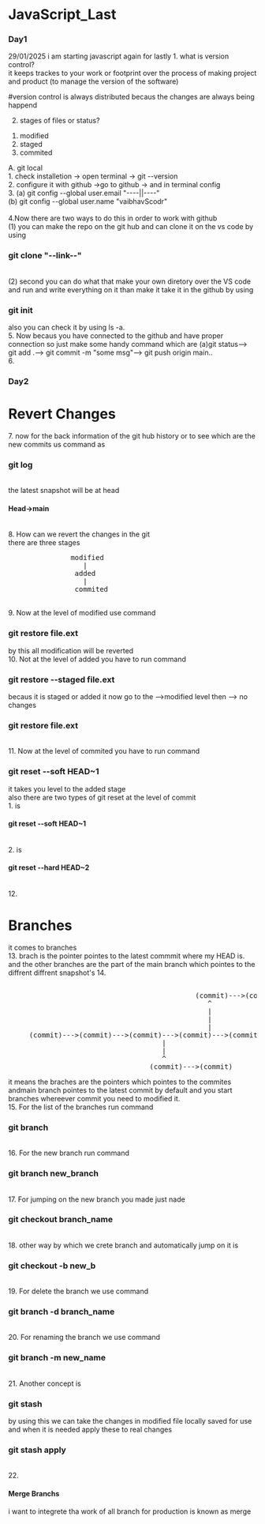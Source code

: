 # JavaScript_Last
<h3>Day1</h3>29/01/2025
i am starting javascript again for lastly
1. what is version control? <br>
it keeps trackes to your work or footprint over the process of making project and product
(to manage the version of the software)

#version control is always distributed becaus the changes are always being happend

2. stages of files or status? <br>
<ol>
  <li>modified</li>
  <li>staged</li>
  <li>commited</li>
</ol>
A. git local  <br>
1. check installetion -> open terminal -> git --version  <br> 
2. configure it with github ->go to github -> and in terminal config <br>
3. (a) git config --global user.email "----||----"  <br> (b) git config --global user.name "vaibhavScodr" <br> <br>
4.Now there are two ways to do this in order to work with github <br> (1) you can make the repo on the git hub and can clone it on the vs code by using <h3>git clone "--link--"</h3> <br>
(2) second you can do what that make your own diretory over the VS code and run and write everything on it than make it take it in the github by using <h3>git init</h3> 
also you can check it by using ls -a. <br>
5. Now becaus you have connected to the github and have proper connection so just make some handy command which are (a)git status--> git add .--> git commit -m "some msg"--> git push origin main.. <br>
6. <h3>Day2</h3>  <h1>Revert Changes</h1>
7. now for the back information of the git hub history or to see which are the new commits us command as <h3>git log</h3> <br>
the latest snapshot will be at head <h4>Head->main</h4> <br>
8. How can we revert the changes in the git <br>
there are three stages <pre>
               modified
                  |
                added
                  |
                commited
</pre>  <br>
9. Now at the level of modified use command <h3>git restore file.ext</h3> by this all modification will be reverted <br>
10. Not at the level of added you have to run command <h3>git restore --staged file.ext</h3> becaus it is staged or added it now go to the -->modified level then --> no changes <h3>git restore file.ext</h3> <br> 
11. Now at the level of commited you have to run command <h3>git reset --soft HEAD~1</h3> it takes you level to the added stage <br> also there are two types of git reset at the level of commit <br> 1. is <h4>git reset --soft HEAD~1</H4> <br>
2. is <h4>git reset --hard HEAD~2</h4> <br>
12. <h1>Branches</h1> it comes to branches <br>
13. brach is the pointer pointes to the latest commmit where my HEAD is. and the other branches are the part of the main branch which pointes to the diffrent diffrent snapshot's
14.  <pre> 
                                             (commit)--->(commit)---(commit)
                                                ^
                                                |
                                                |                          HEAD-->main
                                                |                              |
     (commit)--->(commit)--->(commit)--->(commit)--->(commit)--->(commit)--(commit)
                                     |
                                     |
                                     ^
                                  (commit)--->(commit)               
</pre>  it means the braches are the pointers which pointes to the commites andmain branch pointes to the latest commit by default and you start branches whereever commit you need to modified it.  <br>
15. For the list of the branches run command <h3>git branch</h3>   <br>
16. For the new branch run command <h3>git branch new_branch</h3>    <br>
17. For jumping on the new branch you made just nade <h3>git checkout branch_name</h3> <br>
18. other way by which we crete branch and automatically jump on it is <h3>git checkout -b new_b</h3> <br>
19. For delete the branch we use command <h3>git branch -d branch_name</h3>   <br>
20. For renaming the branch we use command <h3>git branch -m new_name</h3> <br>
21. Another concept is <h3>git stash </h3> by using this we can take the changes in modified file locally saved for use and when it is needed apply these to real changes <h3>git stash apply</h3>  <br>
22. <h4>Merge Branchs</h4>  i want to integrete tha work of all branch for production is known as merge <br>